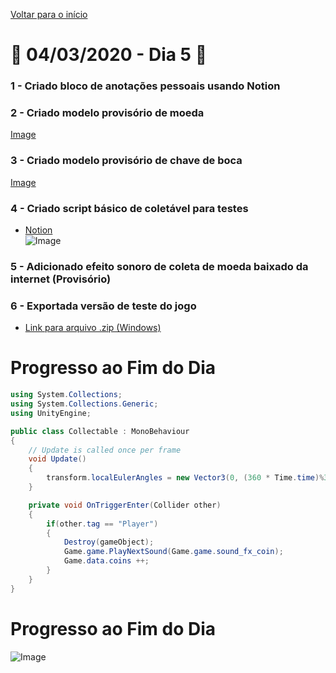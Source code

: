 [Voltar para o início](../../README.md)
# :calendar: 04/03/2020 - Dia 5 :calendar:
### 1 - Criado bloco de anotações pessoais usando **Notion**
### 2 - Criado modelo provisório de **moeda**
[Image](GitHub/Images/04-03-2020/coin.png)
### 3 - Criado modelo provisório de **chave de boca**
[Image](GitHub/Images/04-03-2020/wrench.png)
### 4 - Criado script básico de coletável para testes
* [Notion](https://www.notion.so/)<br/>
![Image](GitHub/Images/04-03-2020/notion.png)
### 5 - Adicionado efeito sonoro de coleta de moeda baixado da internet (Provisório)
### 6 - Exportada versão de teste do jogo 
* [Link para arquivo .zip (Windows)](/GitHub/Exports/04-03-2020-Windows.zip)
# Progresso ao Fim do Dia


```cs
using System.Collections;
using System.Collections.Generic;
using UnityEngine;

public class Collectable : MonoBehaviour
{
    // Update is called once per frame
    void Update()
    {
        transform.localEulerAngles = new Vector3(0, (360 * Time.time)%360, 0);
    }

    private void OnTriggerEnter(Collider other)
    {
        if(other.tag == "Player")
        {
            Destroy(gameObject);
            Game.game.PlayNextSound(Game.game.sound_fx_coin);
            Game.data.coins ++;
        }
    }
}
```
# Progresso ao Fim do Dia
![Image](https://media.githubusercontent.com/media/infobros2000/puc_first_game/master/GitHub/Images/03-03-2020/end_1.png)